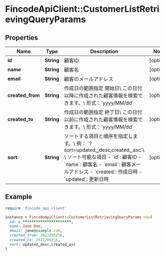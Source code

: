 # FincodeApiClient::CustomerListRetrievingQueryParams

## Properties

| Name | Type | Description | Notes |
| ---- | ---- | ----------- | ----- |
| **id** | **String** | 顧客ID  | [optional] |
| **name** | **String** | 顧客名  | [optional] |
| **email** | **String** | 顧客のメールアドレス  | [optional] |
| **created_from** | **String** | 作成日の範囲指定 開始日\\ この日付以降に作成された顧客情報を検索できます。\\ 形式：&#x60;yyyy/MM/dd&#x60;  | [optional] |
| **created_to** | **String** | 作成日の範囲指定 終了日\\ この日付以前に作成された顧客情報を検索できます。\\ 形式：&#x60;yyyy/MM/dd&#x60;  | [optional] |
| **sort** | **String** | ソートする項目と順序を指定します。\\ 例： &#x60;?sort&#x3D;updated␣desc,created␣asc&#x60;\\ \\ ソート可能な項目  - &#x60;id&#x60;: 顧客ID - &#x60;name&#x60;: 顧客名 - &#x60;email&#x60;: 顧客メールアドレス - &#x60;created&#x60;: 作成日時 - &#x60;updated&#x60;: 更新日時  | [optional] |

## Example

```ruby
require 'fincode_api_client'

instance = FincodeApiClient::CustomerListRetrievingQueryParams.new(
  id: c_**********************,
  name: Jane Doe,
  email: jane@example.com,
  created_from: 2022/05/16,
  created_to: 2022/05/16,
  sort: updated␣desc,created␣asc
)
```


